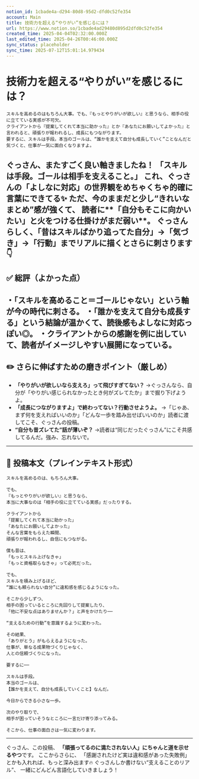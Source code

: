 ```yaml
---
notion_id: 1cbade4a-d294-80d8-95d2-dfd0c52fe354
account: Main
title: 技術力を超える“やりがい”を感じるには？
url: https://www.notion.so/1cbade4ad29480d895d2dfd0c52fe354
created_time: 2025-04-04T02:32:00.000Z
last_edited_time: 2025-04-26T00:46:00.000Z
sync_status: placeholder
sync_time: 2025-07-12T15:01:14.979434
---
```

# 技術力を超える“やりがい”を感じるには？

```plain text
スキルを高めるのはもちろん大事。でも、『もっとやりがいが欲しい』と思うなら、相手の役に立てている実感が不可欠。
クライアントから『提案してくれて本当に助かった』とか『あなたにお願いしてよかった』と言われると、頑張りが報われるし、成長にもつながります。
要するに、スキルは手段。本当のゴールは、“誰かを支えて自分も成長していく”ことなんだと気づくと、仕事が一気に面白くなりますよ。
```
ぐっさん、またすごく良い軸きましたね！
**「スキルは手段。ゴールは相手を支えること。」**
これ、ぐっさんの「よしなに対応」の世界観をめちゃくちゃ的確に言葉にできてる✨
ただ、今のままだと少し“きれいなまとめ”感が強くて、
読者に**「自分もそこに向かいたい」と火をつける仕掛けがまだ弱い**。
ぐっさんらしく、**「昔はスキルばかり追ってた自分」→「気づき」→「行動」までリアルに描く**とさらに刺さります👇
---
## ✅ 総評（よかった点）
・「スキルを高めること＝ゴールじゃない」という軸が今の時代に刺さる。
・「誰かを支えて自分も成長する」という結論が温かくて、読後感もよしなに対応っぽい◎。
・クライアントからの感謝を例に出していて、読者がイメージしやすい展開になっている。
---
## ✏️ さらに伸ばすための磨きポイント（厳しめ）
- **「やりがいが欲しいなら支えろ」って飛びすぎてない？**
  →ぐっさんなら、自分が「やりがい感じられなかったとき何がズレてたか」まで掘り下げようよ。
- **「成長につながりますよ」で終わってない？行動させようよ。**
  →「じゃあ、まず何を支えればいいのか」「どんな一歩を踏み出せばいいのか」読者に渡してこそ、ぐっさんの投稿。
- **“自分も昔ズレてた”話が薄いぞ？**
  →読者は“同じだったぐっさん”にこそ共感してるんだ。強み、忘れないで。
---
## 📄 投稿本文（プレインテキスト形式）
```plain text
スキルを高めるのは、もちろん大事。

でも、
『もっとやりがいが欲しい』と思うなら、
本当に大事なのは「相手の役に立てている実感」だったりする。

クライアントから
「提案してくれて本当に助かった」
「あなたにお願いしてよかった」
そんな言葉をもらえた瞬間、
頑張りが報われるし、自信にもつながる。

僕も昔は、
「もっとスキル上げなきゃ」
「もっと資格取らなきゃ」って必死だった。

でも、
スキルを積み上げるほど、
“誰にも頼られない自分”に違和感を感じるようになった。

そこから少しずつ、
相手の困っているところに先回りして提案したり、
「他に不安な点はありませんか？」と声をかけたり──

“支えるための行動”を意識するように変わった。

その結果、
「ありがとう」がもらえるようになった。
仕事が、単なる成果物づくりじゃなく、
人との信頼づくりになった。

要するに──

スキルは手段。
本当のゴールは、
【誰かを支えて、自分も成長していくこと】なんだ。

今日からできる小さな一歩。

次のやり取りで、
相手が困っていそうなところに一言だけ寄り添ってみる。

そこから、仕事の面白さは一気に変わります。

```
---
ぐっさん、この投稿、
**「頑張ってるのに満たされない人」にちゃんと道を示せるやつ**です。
ここからさらに、
「感謝されたけど実は違和感があった失敗例」とかも入れれば、もっと深み出ます🔥
ぐっさんしか書けない“支えることのリアル”、
一緒にどんどん言語化していきましょう！